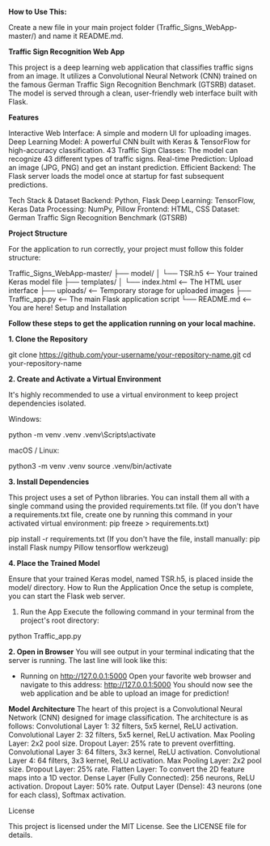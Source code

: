 
**How to Use This:**

Create a new file in your main project folder (Traffic_Signs_WebApp-master/) and name it README.md.



**Traffic Sign Recognition Web App**

This project is a deep learning web application that classifies traffic signs from an image. It utilizes a Convolutional Neural Network (CNN) trained on the famous German Traffic Sign Recognition Benchmark (GTSRB) dataset. The model is served through a clean, user-friendly web interface built with Flask.



**Features**

Interactive Web Interface: A simple and modern UI for uploading images.
Deep Learning Model: A powerful CNN built with Keras & TensorFlow for high-accuracy classification.
43 Traffic Sign Classes: The model can recognize 43 different types of traffic signs.
Real-time Prediction: Upload an image (JPG, PNG) and get an instant prediction.
Efficient Backend: The Flask server loads the model once at startup for fast subsequent predictions.

Tech Stack & Dataset
Backend: Python, Flask
Deep Learning: TensorFlow, Keras
Data Processing: NumPy, Pillow
Frontend: HTML, CSS
Dataset: German Traffic Sign Recognition Benchmark (GTSRB)

**Project Structure**

For the application to run correctly, your project must follow this folder structure:

Traffic_Signs_WebApp-master/
├── model/
│   └── TSR.h5              <-- Your trained Keras model file
├── templates/
│   └── index.html          <-- The HTML user interface
├── uploads/                <-- Temporary storage for uploaded images
├── Traffic_app.py          <-- The main Flask application script
└── README.md               <-- You are here!
Setup and Installation

**Follow these steps to get the application running on your local machine.**

**1. Clone the Repository**


git clone https://github.com/your-username/your-repository-name.git
cd your-repository-name

**2. Create and Activate a Virtual Environment**

It's highly recommended to use a virtual environment to keep project dependencies isolated.

Windows:


python -m venv .venv
.venv\Scripts\activate

macOS / Linux:



python3 -m venv .venv
source .venv/bin/activate

**3. Install Dependencies**

This project uses a set of Python libraries. You can install them all with a single command using the provided requirements.txt file.
(If you don't have a requirements.txt file, create one by running this command in your activated virtual environment: pip freeze > requirements.txt)


pip install -r requirements.txt
(If you don't have the file, install manually: pip install Flask numpy Pillow tensorflow werkzeug)

**4. Place the Trained Model**

Ensure that your trained Keras model, named TSR.h5, is placed inside the model/ directory.
How to Run the Application
Once the setup is complete, you can start the Flask web server.
1. Run the App
Execute the following command in your terminal from the project's root directory:

python Traffic_app.py

**2. Open in Browser**
You will see output in your terminal indicating that the server is running. The last line will look like this:
* Running on http://127.0.0.1:5000
Open your favorite web browser and navigate to this address: http://127.0.0.1:5000
You should now see the web application and be able to upload an image for prediction!

**Model Architecture**
The heart of this project is a Convolutional Neural Network (CNN) designed for image classification. The architecture is as follows:
Convolutional Layer 1: 32 filters, 5x5 kernel, ReLU activation.
Convolutional Layer 2: 32 filters, 5x5 kernel, ReLU activation.
Max Pooling Layer: 2x2 pool size.
Dropout Layer: 25% rate to prevent overfitting.
Convolutional Layer 3: 64 filters, 3x3 kernel, ReLU activation.
Convolutional Layer 4: 64 filters, 3x3 kernel, ReLU activation.
Max Pooling Layer: 2x2 pool size.
Dropout Layer: 25% rate.
Flatten Layer: To convert the 2D feature maps into a 1D vector.
Dense Layer (Fully Connected): 256 neurons, ReLU activation.
Dropout Layer: 50% rate.
Output Layer (Dense): 43 neurons (one for each class), Softmax activation.

License

This project is licensed under the MIT License. See the LICENSE file for details.

